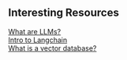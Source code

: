 ## Interesting Resources
[What are LLMs?](https://www.youtube.com/watch?v=5sLYAQS9sWQ)  
[Intro to Langchain](https://www.youtube.com/watch?v=aywZrzNaKjs&t=32s)   
[What is a vector database?](https://www.youtube.com/watch?v=dN0lsF2cvm4)
